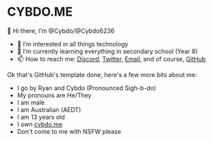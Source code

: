 # CYBDO.ME

👋 Hi there, I’m @Cybdo/@Cybdo6236

- 👀 I’m interested in all things technology
- 🌱 I’m currently learning everything in secondary school (Year 8)
- 📫 How to reach me: [Discord](https://discord.com/users/810683600612884520), [Twitter](https://twitter.com/@cybdo6236), [Email](mailto:ryan@cybdo.me), and of course, [GitHub](https://github.com/Cybdo)

Ok that's GitHub's template done, here's a few more bits about me:

- I go by Ryan and Cybdo (Pronounced Sigh-b-do)
- My pronouns are He/They
- I am male
- I am Australian (AEDT)
- I am 13 years old
- I own [cybdo.me](https://cybdo.me)
- Don't come to me with NSFW please
